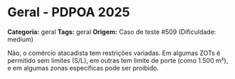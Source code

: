 # Geral - PDPOA 2025

**Categoria:** geral
**Tags:** geral
**Origem:** Caso de teste #509 (Dificuldade: medium)

Não, o comércio atacadista tem restrições variadas. Em algumas ZOTs é permitido sem limites (S/L), em outras tem limite de porte (como 1.500 m²), e em algumas zonas específicas pode ser proibido.